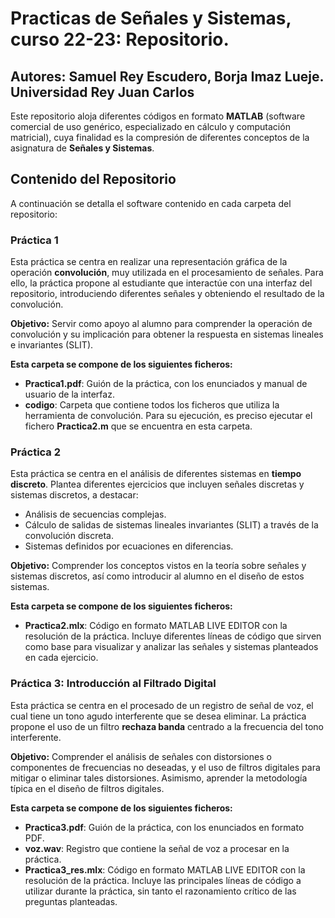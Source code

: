 # Practicas de Señales y Sistemas, curso 22-23: Repositorio.
## Autores: Samuel Rey Escudero, Borja Imaz Lueje. Universidad Rey Juan Carlos

Este repositorio aloja diferentes códigos en formato **MATLAB** (software comercial de uso genérico, especializado en cálculo y computación matricial), cuya finalidad es la compresión de diferentes conceptos de la asignatura de **Señales y Sistemas**.

## Contenido del Repositorio

A continuación se detalla el software contenido en cada carpeta del repositorio:

### Práctica 1

Esta práctica se centra en realizar una representación gráfica de la operación **convolución**, muy utilizada en el procesamiento de señales. Para ello, la práctica propone al estudiante que interactúe con una interfaz del repositorio, introduciendo diferentes señales y obteniendo el resultado de la convolución. 

**Objetivo:** Servir como apoyo al alumno para comprender la operación de convolución y su implicación para obtener la respuesta en sistemas lineales e invariantes (SLIT).

**Esta carpeta se compone de los siguientes ficheros:**
- **Practica1.pdf**: Guión de la práctica, con los enunciados y manual de usuario de la interfaz.
- **codigo**: Carpeta que contiene todos los ficheros que utiliza la herramienta de convolución. Para su ejecución, es preciso ejecutar el fichero **Practica2.m** que se encuentra en esta carpeta.

### Práctica 2

Esta práctica se centra en el análisis de diferentes sistemas en **tiempo discreto**. Plantea diferentes ejercicios que incluyen señales discretas y sistemas discretos, a destacar:
- Análisis de secuencias complejas.
- Cálculo de salidas de sistemas lineales invariantes (SLIT) a través de la convolución discreta.
- Sistemas definidos por ecuaciones en diferencias.

**Objetivo:** Comprender los conceptos vistos en la teoría sobre señales y sistemas discretos, así como introducir al alumno en el diseño de estos sistemas.

**Esta carpeta se compone de los siguientes ficheros:**
- **Practica2.mlx**: Código en formato MATLAB LIVE EDITOR con la resolución de la práctica. Incluye diferentes líneas de código que sirven como base para visualizar y analizar las señales y sistemas planteados en cada ejercicio.

### Práctica 3: Introducción al Filtrado Digital

Esta práctica se centra en el procesado de un registro de señal de voz, el cual tiene un tono agudo interferente que se desea eliminar. La práctica propone el uso de un filtro **rechaza banda** centrado a la frecuencia del tono interferente.

**Objetivo:** Comprender el análisis de señales con distorsiones o componentes de frecuencias no deseadas, y el uso de filtros digitales para mitigar o eliminar tales distorsiones. Asimismo, aprender la metodología típica en el diseño de filtros digitales.

**Esta carpeta se compone de los siguientes ficheros:**
- **Practica3.pdf**: Guión de la práctica, con los enunciados en formato PDF.
- **voz.wav**: Registro que contiene la señal de voz a procesar en la práctica.
- **Practica3_res.mlx**: Código en formato MATLAB LIVE EDITOR con la resolución de la práctica. Incluye las principales líneas de código a utilizar durante la práctica, sin tanto el razonamiento crítico de las preguntas planteadas.
